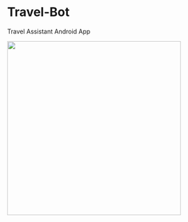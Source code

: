 # Travel-Bot
Travel Assistant Android App


<img src="https://i.imgur.com/yszOwn7.png" width="400"/>
